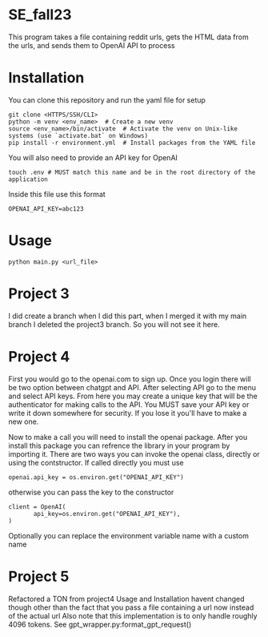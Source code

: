 # SE_fall23

This program takes a file containing reddit urls, gets the HTML data from the urls, and sends them to OpenAI API to process

# Installation

You can clone this repository and run the yaml file for setup 

```
git clone <HTTPS/SSH/CLI>
python -m venv <env_name>  # Create a new venv
source <env_name>/bin/activate  # Activate the venv on Unix-like systems (use `activate.bat` on Windows)
pip install -r environment.yml  # Install packages from the YAML file
```

You will also need to provide an API key for OpenAI

```
touch .env # MUST match this name and be in the root directory of the application
```

Inside this file use this format

```
OPENAI_API_KEY=abc123
```

# Usage

```
python main.py <url_file>
```

# Project 3

I did create a branch when I did this part, when I merged it with my main branch I deleted the project3 branch. So you will not see it here.

# Project 4

First you would go to the openai.com to sign up. Once you login there will be two option between chatgpt and API. After selecting API go to the menu and select API keys. From here you may create a unique key that will be the authenticator for making calls to the API. You MUST save your API key or write it down somewhere for security. If you lose it you'll have to make a new one.

Now to make a call you will need to install the openai package. After you install this package you can refrence the library in your program by importing it. There are two ways you can invoke the openai class, directly or using the contstructor. If called directly you must use

```
openai.api_key = os.environ.get("OPENAI_API_KEY")
```

otherwise you can pass the key to the constructor

```
client = OpenAI(
       api_key=os.environ.get("OPENAI_API_KEY"),
)
```

Optionally you can replace the environment variable name with a custom name

# Project 5

Refactored a TON from project4 Usage and Installation havent changed though other than the fact that you pass a file containing a url now instead of the actual url
Also note that this implementation is to only handle roughly 4096 tokens. See gpt_wrapper.py:format_gpt_request()